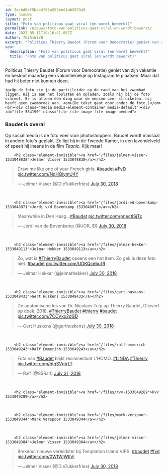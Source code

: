 ```yaml
---
id: 2acbd0ef5ba44f65a262eed1ab3073a9
type: nieuws
layout: post
title: "Foto van politicus gaat viral (en wordt bewerkt)"
permalink: /nieuws/foto-van-politicus-gaat-viral-en-wordt-bewerkt/
date: 2022-05-11T19:16:41.067Z
author: 7biA1WiYB
excerpt: "Politicus Thierry Baudet (Forum voor Democratie) geniet van zijn vakantie en besloot maandag een vakantiekiekje op Instagram te plaatsen. Maar dat had hij beter niet kunnen doen.  "
seo:
  description: "Foto van politicus gaat viral (en wordt bewerkt)"
  title: "Foto van politicus gaat viral (en wordt bewerkt)"
---
```

Politicus Thierry Baudet (Forum voor Democratie) geniet van zijn vakantie en besloot maandag een vakantiekiekje op Instagram te plaatsen. Maar dat had hij beter niet kunnen doen.  

    <p>Op de foto zie je de partijleider op de rand van het zwembad liggen. Hij is aan het loslaten en opladen, zoals hij bij de foto schreef. Er is alleen één ding waar de mensen over struikelen: hij heeft geen zwembroek aan. <em>(De tekst gaat door onder de foto.)</em><br><div class="media media-element-container media-default"><div id="file-534190" class="file file-image file-image-oembed">

        
  
  <div class="content">
    
  </div>

  
</div>
</div>
<h3>Baudet is overal</h3>
<p>Op social media is de foto voer voor photoshoppers. Baudet wordt massaal in andere foto's geplakt. Zo ligt hij in de Tweede Kamer, in een lavendelveld of speelt hij ineens in de film <em>Titanic</em>. Kijk maar!<br><div class="media media-element-container media-default"><div id="file-534188" class="file file-document file-text-oembed">

        <h2 class="element-invisible"><a href="/files/jelmer-visser-1533048838">Jelmer Visser 1533048838</a></h2>
    
  
  <div class="content">
    
<blockquote class="twitter-tweet" data-width="550"><p lang="en" dir="ltr">Draw me like one of your French girls. <a href="https://twitter.com/hashtag/baudet?src=hash&amp;ref_src=twsrc%5Etfw">#baudet</a> <a href="https://twitter.com/hashtag/FvD?src=hash&amp;ref_src=twsrc%5Etfw">#FvD</a> <a href="https://t.co/NdHQiymU4Y">pic.twitter.com/NdHQiymU4Y</a></p>&mdash; Jelmer Visser (@DieTukkerfries) <a href="https://twitter.com/DieTukkerfries/status/1024019885620375552?ref_src=twsrc%5Etfw">July 30, 2018</a></blockquote>
<script async="" src="https://platform.twitter.com/widgets.js" charset="utf-8"></script>
  </div>

  
</div>
</div><br><div class="media media-element-container media-default"><div id="file-534189" class="file file-document file-text-oembed">

        <h2 class="element-invisible"><a href="/files/jordi-vd-bovenkamp-1533048871">Jordi v/d Bovenkamp 1533048871</a></h2>
    
  
  <div class="content">
    
<blockquote class="twitter-tweet" data-width="550"><p lang="nl" dir="ltr">Meanwhile in Den Haag...<a href="https://twitter.com/hashtag/Baudet?src=hash&amp;ref_src=twsrc%5Etfw">#Baudet</a> <a href="https://t.co/pnectISjTx">pic.twitter.com/pnectISjTx</a></p>&mdash; Jordi van de Bovenkamp (@JOR_ID) <a href="https://twitter.com/JOR_ID/status/1024013310092558337?ref_src=twsrc%5Etfw">July 30, 2018</a></blockquote>
<script async="" src="https://platform.twitter.com/widgets.js" charset="utf-8"></script>
  </div>

  
</div>
</div><br><div class="media media-element-container media-default"><div id="file-534192" class="file file-document file-text-oembed">

        <h2 class="element-invisible"><a href="/files/jelmar-hekker-1533049113">Jelmar Hekker 1533049113</a></h2>
    
  
  <div class="content">
    
<blockquote class="twitter-tweet" data-width="550"><p lang="nl" dir="ltr">Zo, wat is <a href="https://twitter.com/hashtag/ThierryBaudet?src=hash&amp;ref_src=twsrc%5Etfw">#ThierryBaudet</a> opeens een hot item. Zo gek is deze foto niet. <a href="https://twitter.com/hashtag/baudet?src=hash&amp;ref_src=twsrc%5Etfw">#baudet</a> <a href="https://t.co/UDKQcebu1R">pic.twitter.com/UDKQcebu1R</a></p>&mdash; Jelmar Hekker (@jelmarhekker) <a href="https://twitter.com/jelmarhekker/status/1024036169200414721?ref_src=twsrc%5Etfw">July 30, 2018</a></blockquote>
<script async="" src="https://platform.twitter.com/widgets.js" charset="utf-8"></script>
  </div>

  
</div>
</div><br><div class="media media-element-container media-default"><div id="file-534197" class="file file-document file-text-oembed">

        <h2 class="element-invisible"><a href="/files/gert-huskens-1533049433">Gert Huskens 1533049433</a></h2>
    
  
  <div class="content">
    
<blockquote class="twitter-tweet" data-width="550"><p lang="nl" dir="ltr">De anatomische les van Dr. Nicolaes Tulp op Thierry Baudet, Olieverf op doek, 2018. <a href="https://twitter.com/hashtag/ThierryBaudet?src=hash&amp;ref_src=twsrc%5Etfw">#ThierryBaudet</a> <a href="https://twitter.com/hashtag/thierry?src=hash&amp;ref_src=twsrc%5Etfw">#thierry</a> <a href="https://twitter.com/hashtag/baudet?src=hash&amp;ref_src=twsrc%5Etfw">#baudet</a> <a href="https://t.co/7CCVkx2dGD">pic.twitter.com/7CCVkx2dGD</a></p>&mdash; Gert Huskens (@gerthuskens) <a href="https://twitter.com/gerthuskens/status/1024032371996327939?ref_src=twsrc%5Etfw">July 30, 2018</a></blockquote>
<script async="" src="https://platform.twitter.com/widgets.js" charset="utf-8"></script>
  </div>

  
</div>
</div><br><div class="media media-element-container media-default"><div id="file-534193" class="file file-document file-text-oembed">

        <h2 class="element-invisible"><a href="/files/ralf-emmerich-1533049243">Ralf Emmerich 1533049243</a></h2>
    
  
  <div class="content">
    
<blockquote class="twitter-tweet" data-width="550"><p lang="nl" dir="ltr">Foto van <a href="https://twitter.com/hashtag/Baudet?src=hash&amp;ref_src=twsrc%5Etfw">#Baudet</a> blijkt reclamestunt L&#39;HOMO. <a href="https://twitter.com/hashtag/LINDA?src=hash&amp;ref_src=twsrc%5Etfw">#LINDA</a> <a href="https://twitter.com/hashtag/Thierry?src=hash&amp;ref_src=twsrc%5Etfw">#Thierry</a> <a href="https://t.co/htgSVntrLT">pic.twitter.com/htgSVntrLT</a></p>&mdash; Ralf (@85Ralf) <a href="https://twitter.com/85Ralf/status/1024225257446678528?ref_src=twsrc%5Etfw">July 31, 2018</a></blockquote>
<script async="" src="https://platform.twitter.com/widgets.js" charset="utf-8"></script>
  </div>

  
</div>
</div><br><div class="media media-element-container media-default"><div id="file-534194" class="file file-document file-text-oembed">

        <h2 class="element-invisible"><a href="/files/rvv-1533049289">RvV 1533049289</a></h2>
    
  
  <div class="content">
    
  </div>

  
</div>
</div><br><div class="media media-element-container media-default"><div id="file-534195" class="file file-document file-text-oembed">

        <h2 class="element-invisible"><a href="/files/mark-verspoor-1533049344">Mark Verspoor 1533049344</a></h2>
    
  
  <div class="content">
    
  </div>

  
</div>
</div><br><div class="media media-element-container media-default"><div id="file-534196" class="file file-document file-text-oembed">

        <h2 class="element-invisible"><a href="/files/jelmer-visser-1533049384">Jelmer Visser 1533049384</a></h2>
    
  
  <div class="content">
    
<blockquote class="twitter-tweet" data-width="550"><p lang="nl" dir="ltr">Brekend: nieuwe verleidster bij Temptation Island VIPS. <a href="https://twitter.com/hashtag/baudet?src=hash&amp;ref_src=twsrc%5Etfw">#baudet</a> <a href="https://twitter.com/hashtag/fvd?src=hash&amp;ref_src=twsrc%5Etfw">#fvd</a> <a href="https://t.co/0WfWjWtlVi">pic.twitter.com/0WfWjWtlVi</a></p>&mdash; Jelmer Visser (@DieTukkerfries) <a href="https://twitter.com/DieTukkerfries/status/1024021868666339330?ref_src=twsrc%5Etfw">July 30, 2018</a></blockquote>
<script async="" src="https://platform.twitter.com/widgets.js" charset="utf-8"></script>
  </div>

  
</div>
</div><br>   
